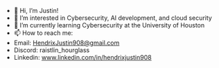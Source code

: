 - 👋 Hi, I’m Justin!
- 👀 I’m interested in Cybersecurity, AI development, and cloud security 
- 🌱 I’m currently learning Cybersecurity at the University of Houston
- 📫 How to reach me:
- Email: HendrixJustin908@gmail.com
- Discord: raistlin_hourglass
- Linkedin: www.linkedin.com/in/hendrixjustin908

<!---
Raistlinhourglass1/Raistlinhourglass1 is a ✨ special ✨ repository because its `README.md` (this file) appears on your GitHub profile.
You can click the Preview link to take a look at your changes.
--->
